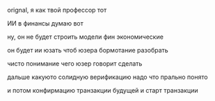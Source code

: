 orignal, я как твой профессор тот

ИИ в финансы думаю вот

ну, он не будет строить модели фин экономические

он будет ии юзать чтоб юзера бормотание разобрать

чисто понимание чего юзер говорит сделать

дальше какуюто солидную верификацию надо что прально понято

и потом конфирмацию транзакции будущей и старт транзакции
